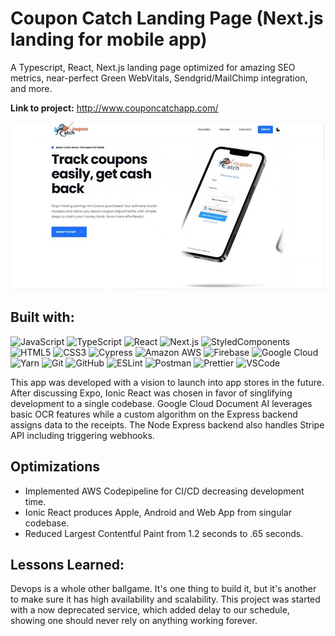 # Coupon Catch Landing Page (Next.js landing for mobile app)
A Typescript, React, Next.js landing page optimized for amazing SEO metrics, near-perfect Green WebVitals, Sendgrid/MailChimp integration, and more.

**Link to project:** http://www.couponcatchapp.com/

<div align="center">
  <a href="https://github.com/othneildrew/Best-README-Template">
    <img src="https://github.com/kdten/kdten/blob/main/cclandingpreview.gif?raw=true" alt="Logo">
  </a>
</div>

## Built with:

![JavaScript](https://img.shields.io/badge/-JavaScript-black?style=for-the-badge&logo=javascript)
![TypeScript](https://img.shields.io/badge/-TypeScript-007ACC?style=for-the-badge&logo=typescript&logoColor=white)
![React](https://img.shields.io/badge/-React-black?style=for-the-badge&logo=react)
![Next.js](https://img.shields.io/badge/-Next.js-000000?style=for-the-badge&logo=nextdotjs)
![StyledComponents](https://img.shields.io/badge/Styled--Components-DB7093?style=for-the-badge&logo=styled-components&logoColor=white)
![HTML5](https://img.shields.io/badge/-HTML5-E34F26?style=for-the-badge&logo=html5&logoColor=white)
![CSS3](https://img.shields.io/badge/-CSS3-1572B6?style=for-the-badge&logo=css3)
![Cypress](https://img.shields.io/badge/Cypress-17202C?style=for-the-badge&logo=cypress&logoColor=white)
![Amazon AWS](https://img.shields.io/badge/Amazon%20AWS-232F3E?style=for-the-badge&logo=amazon-aws)
![Firebase](https://img.shields.io/badge/Firebase-232F7E?style=for-the-badge&logo=firebase)
![Google Cloud](https://img.shields.io/badge/Google%20Cloud-black?style=for-the-badge&logo=google-cloud)
![Yarn](https://img.shields.io/badge/Yarn-2C8EBB?style=flat-square&logo=yarn&logoColor=white)
![Git](https://img.shields.io/badge/-Git-black?style=for-the-badge&logo=git)
![GitHub](https://img.shields.io/badge/-GitHub-181717?style=for-the-badge&logo=github)
![ESLint](https://img.shields.io/badge/ESLint-3A33D1?style=for-the-badge&logo=eslint&logoColor=white)
![Postman](https://img.shields.io/badge/Postman-FF6C37?style=flatsquare&logo=Postman&logoColor=white)
![Prettier](https://img.shields.io/badge/Prettier-1A2C34?style=for-the-badge&logo=prettier&logoColor=F7BA3E)
![VSCode](https://img.shields.io/badge/VSCode-0078D4?style=for-the-badge&logo=visual%20studio%20code&logoColor=white)

This app was developed with a vision to launch into app stores in the future. After discussing Expo, Ionic React was chosen in favor of singlifying development to a single codebase. Google Cloud Document AI leverages basic OCR features while a custom algorithm on the Express backend assigns data to the receipts. The Node Express backend also handles Stripe API including triggering webhooks.

## Optimizations

* Implemented AWS Codepipeline for CI/CD decreasing development time.
* Ionic React produces Apple, Android and Web App from singular codebase.
* Reduced Largest Contentful Paint from 1.2 seconds to .65 seconds.

## Lessons Learned:

Devops is a whole other ballgame. It's one thing to build it, but it's another to make sure it has high availability and scalability. This project was started with a now deprecated service, which added delay to our schedule, showing one should never rely on anything working forever.

